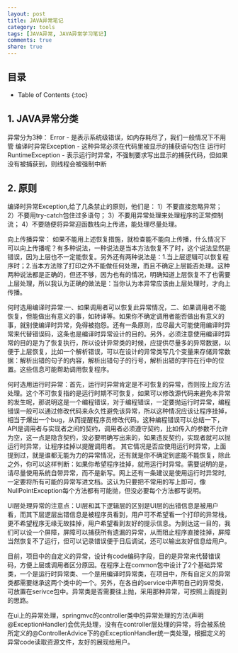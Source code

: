 ```yaml
---
layout: post
title: JAVA异常笔记
category: tools
tags: [JAVA异常, JAVA异常学习笔记]
comments: true
share: true
---
```

## 目录 ##

* Table of Contents
{:toc}

## 1. JAVA异常分类 ##
异常分为3种：
Error - 是表示系统级错误，如内存耗尽了，我们一般情况下不用管
编译时异常Exception - 这种异常必须在代码里被显示的捕获语句包住
运行时RuntimeException - 表示运行时异常，不强制要求写出显示的捕获代码，但如果没有被捕获到，则线程会被强制中断

## 2. 原则 ##
编译时异常Exception,给了几条禁止的原则，他们是：
1）不要直接忽略异常；
2）不要用try-catch包住过多语句；
3）不要用异常处理来处理程序的正常控制流；
4）不要随便将异常迎函数栈向上传递，能处理尽量处理。

向上传播异常：
如果不能用上述恢复措施，就检查能不能向上传播，什么情况下可以向上传播呢？有多种说法，一种说法是当本方法恢复不了时，这个说法显然是错误，因为上层也不一定能恢复。另外还有两种说法是：1.当上层逻辑可以恢复程序时；2.当本方法除了打印之外不能做任何处理，而且不确定上层能否处理。这种两种说法都是正确的，但还不够，因为也有的情况，明确知道上层恢复不了也需要上层处理，所以我认为正确的做法是：当你认为本异常应该由上层处理时，才向上传播。

何时选用编译时异常:一、如果调用者可以恢复此异常情况，二、如果调用者不能恢复，但能做出有意义的事，如转译等。如果你不确定调用者能否做出有意义的事，就别使编译时异常，免得被抱怨。还有一条原则，应尽最大可能使用编译时异常来代替错误码，这条也是编译时异常设计的目的。另外，必须注意使用编译时异常的目的是为了恢复执行，所以设计异常类的时候，应提供尽量多的异常数据，以便于上层恢复，比如一个解析错误，可以在设计的异常类写几个变量来存储异常数据：解析出错的句子的内容，解析出错句子的行号，解析出错的字符在行中的位置。这些信息可能帮助调用恢复程序。

何时选用运行时异常：首先，运行时异常肯定是不可恢复的异常，否则按上段方法处理。这个不可恢复指的是运行时期不可恢复，如果可以修改源代码来避免本异常的发生呢，那说明这是一个编程错误，对于编程错误，一定要抛运行时异常，编程错误一般可以通过修改代码来永久性避免该异常，所以这种情况应该让程序挂掉，相当于爆出一个bug，从而提醒程序员修改代码。这种编程错误可以总结一下，API是调用者与实现者之间的契约，调用者必须遵守契约，比如传入的参数不允许为空，这一点是隐含契约，没必要明确写出来的，如果违反契约，实现者就可以抛运行时异常，让程序挂掉以提醒调用者。
其它情况是否应使用运行时异常，上面提到过，就是谁都无能为力的异常情况，还有就是你不确定到底能不能恢复，除此之外，你可以这样判断：如果你希望程序挂掉，就用运行时异常。需要说明的是，请尽量使用系统自带异常，而不是新写。网上还有一条建议是使用运行时异常时, 一定要将所有可能的异常写进文档。这认为只要把不常用的写上即可，像NullPointException每个方法都有可能抛，但没必要每个方法都写说明。

UI层处理异常的注意点：UI层和其下逻辑层的区别是UI层的出错信息是被用户看，而其下层逻层出错信息是被程序员看到，用户可不希望看一个打印的异常栈，更不希望程序无缘无故挂掉，用户希望看到友好的提示信息。为到达这一目的，我们可以设一个屏障，屏障可以捕获所有遗漏的异常，从而阻止程序直接挂掉，屏障当然恢复不了运行，但可以记录错误便于日后调试，还可以输出友好信息给用户。

目前，项目中的自定义的异常，设计有code编码字段，目的是异常来代替错误码，方便上层或调用者区分原因。在程序上在common包中设计了2个基础异常类，一个是运行时异常类、一个是用编译时异常类，在项目中，所有自定义的异常类都需要继承这两个类中的一个。另外，在各自的service中声明自己的异常类，可放置在serivce包中。异常类是否需要往上抛，采用那种异常，可按照上面提到的思路。

在ui上的异常处理，springmvc的controller类中的异常处理的方法(声明@ExceptionHandler)会优先处理，没有在controller层处理的异常，将会被系统所定义的@ControllerAdvice下的@ExceptionHandler统一类处理，根据定义的异常code读取资源文件，友好的展现给用户。



